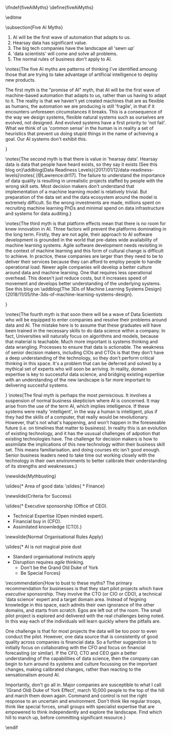 \ifndef{fiveAiMyths}
\define{fiveAiMyths}

\editme

\subsection{Five AI Myths}

1. AI will be the first wave of automation that adapts to us.
2. Hearsay data has significant value.
3. The big tech companies have the landscape all 'sewn up'
4. 'data scientists' will come and solve all problems.
5. The normal rules of business don't apply to AI.

\notes{The five AI myths are patterns of thinking I've identified amoung those that are trying to take advantage of artificial intelligence to deploy new products.

The first myth is the "promise of AI" myth, that AI will be the first wave of machine-based automation that adapts to us, rather than us having to adapt to it. The reality is that we haven't yet created machines that are as flexible as humans, the automation we are producing is still 'fragile', in that if it encounters unforeseen circumstances it breaks. This is a consequence of the way we design systems, flexible natural systems such as ourselves are evolved, not designed. And evolved systems have a first priority to 'not fail'. What we think of us 'common sense' in the human is in reality a set of heuristics that prevent us doing stupid things in the name of achieving a goal. Our AI systems don't exhibit this.

}

\notes{The second myth is that there is value in 'hearsay data'. Hearsay data is data that people have heard exists, so they say it exists (See this blog on}\addblog{Data Readiness Levels}{2017/01/12/data-readiness-levels}\notes{ [@Lawrence:drl17]. The failure to understand the importance of data quality is resulting in unrealistic projects staffed by people with the wrong skill sets. Most decision makers don't understand that implementation of a machine learning model is relatively trivial. But preparation of the data set and the data ecosystem around the model is extremely difficult. So the wrong investments are made, millions spent on recruiting machine learning PhDs and minimal spend on data infrastructure and systems for data auditing.}

\notes{The third myth is that platform effects mean that there is no room for knew innovation in AI. Three factors will prevent the platforms dominating in the long term. Firstly, they are not agile, their approach to AI software development is grounded in the world that pre-dates wide availability of machine learning systems. Agile software development needs revisiting in the context of machine learning and this form of cultural change is difficult to achieve. In practice, these companies are larger than they need to be to deliver their services because they can afford to employ people to handle operational load. Newer agile companies will develop a better culture around data and machine learning. One that requires less operational overhead. This doesn't just reduce costs, but it increases speed of movement and develops better understanding of the underlying systems. See this blog on \addblog{The 3Ds of Machine Learning Systems Design}{2018/11/05/the-3ds-of-machine-learning-systems-design}.

}

\notes{The fourth myth is that soon there will be a wave of Data Scientists who will be equipped to enter companies and resolve their problems around data and AI. The mistake here is to assume that these graduates will have been trained in the necessary skills to do data science within a company. In fact, Universities will naturally focus on algorithms and models, because that material is teachable. Much more important is systems thinking and data wrangling. Processes to ensure that data is actionable. The weakness of senior decision makers, including CIOs and CTOs is that they don't have a deep understanding of the technology, so they don't perform critical thinking in this space. It's a problem that can be deferred and solved by a mythical set of experts who will soon be arriving. In reality, domain expertise is key to successful data science, and bridging existing expertise with an understanding of the new landscape is far more important to delivering succesful systems.

}
\notes{The final myth is perhaps the most perniscious. It involves a suspension of normal business skepticism where AI is concerned. It may arise from the use of the term AI, which implies intelligence. If these systems were really 'intelligent', in the way a human is intelligent, plus if they had the skills of a computer, that really would be revolutionary. However, that's not what's happening, and won't happen in the foreseeable future (i.e. on timelines that matter to business). In reality this is an evolution of existing technology, and it has the ususual challenges of adpotion that existing technologies have. The challenge for decision makers is how to assimilate the implications of this new technology within their business skill set. This means familiarisation, and doing courses etc isn't good enough. Senior business leaders need to take time out working closely with the technology in their own environments to better calibrate their understanding of its strengths and weaknesses.}


\newslide{Mythbusting}

\slides{* Area of good data:
\slides{   * Finance}

\newslide{Criteria for Success}

\slides{* Executive sponsorship (Office of CEO).
* Technical Expertise (Open minded expert).
* Financial buy in (CFO).
* Assimilated knownledge (CTO).}

\newslide{Normal Organisational Rules Apply}

\slides{* AI is not magical pixie dust
* Standard organisational instincts apply
* Disruption requires *agile* thinking.
    * Don't be the Grand Old Duke of York
	* Be Special Forces}


\recommendation{How to bust to these myths? The primary recommendation for businesses is that they start pilot projects which have *executive* sponsorship. They involve the CTO (or CIO or CDO), a technical 'data science' expert and a target domain area. Instead of feigning knowledge in this space, each admits their own ignorance of the other domains, and starts from scratch. Egos are left out of the room. The small pilot project is explored and delivered with the real challenges being noted. In this way each of the individuals will learn quickly where the pitfalls are. 

One challenge is that for most projects the data will be too poor to even conduct the pilot. However, one data source that is consistently of good quality across companies is financial data. So a further suggestion is to initially focus on collaborating with the CFO and focus on financial forecasting (or similar). If the CFO, CTO and CEO gain a better understanding of the capabilities of data science, then the company can begin to turn around its systems and culture focussing on the important changes, making calibrated changes, rather than reacting to the sensationalism around AI.

Importantly, don't go all in. Major companies are susceptible to what I call '(Grand Old) Duke of York Effect', march 10,000 people to the top of the hill and march them down again. Command and control is not the right response to an uncertain and environment. Don't think like regular troops, think like special forces, small groups with specialist expertise that are empowered to think independently and explore the landscape. Find which hill to march up, before committing significant resource.}

\endif
